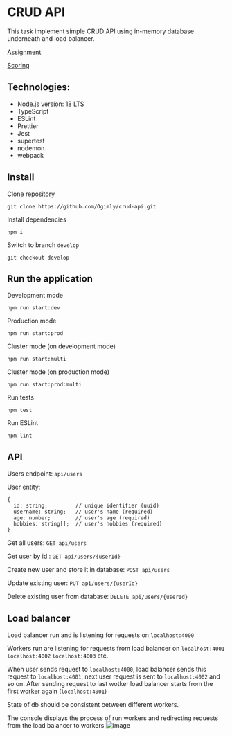 # CRUD API

This task implement simple CRUD API using in-memory database underneath and load balancer.

[Assignment](https://github.com/AlreadyBored/nodejs-assignments/blob/main/assignments/crud-api/assignment.md)

[Scoring](https://github.com/AlreadyBored/nodejs-assignments/blob/main/assignments/crud-api/score.md)

## Technologies:

- Node.js version: 18 LTS
- TypeScript
- ESLint
- Prettier
- Jest
- supertest
- nodemon
- webpack

## Install

Clone repository

```
git clone https://github.com/Ogimly/crud-api.git
```

Install dependencies

```
npm i
```

Switch to branch `develop`

```
git checkout develop
```

## Run the application

Development mode

```
npm run start:dev
```

Production mode

```
npm run start:prod
```

Cluster mode (on development mode)

```
npm run start:multi
```

Cluster mode (on production mode)

```
npm run start:prod:multi
```

Run tests

```
npm test
```

Run ESLint

```
npm lint
```

## API

Users endpoint: `api/users`

User entity:

```
{
  id: string;         // unique identifier (uuid)
  username: string;   // user's name (required)
  age: number;        // user's age (required)
  hobbies: string[];  // user's hobbies (required)
}
```

Get all users: `GET api/users`

Get user by id : `GET api/users/{userId}`

Create new user and store it in database: `POST api/users`

Update existing user: `PUT api/users/{userId}`

Delete existing user from database: `DELETE api/users/{userId}`

## Load balancer

Load balancer run and is listening for requests on `localhost:4000`

Workers run are listening for requests from load balancer on `localhost:4001` `localhost:4002` `localhost:4003` etс.

When user sends request to `localhost:4000`, load balancer sends this request to `localhost:4001`, next user request is sent to `localhost:4002` and so on. After sending request to last wotker load balancer starts from the first worker again (`localhost:4001`)

State of db should be consistent between different workers.

The console displays the process of run workers and redirecting requests from the load balancer to workers
![image](https://user-images.githubusercontent.com/101447709/210016666-1b3d137f-6cba-4dc7-9064-884b8b6b4c05.png)
